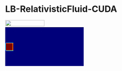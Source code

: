 # LB-RelativisticFluid-CUDA
<img src="Temperature.gif" height="50%" width="50%"> <img src="jet.gif" height="50%" width="50%">

